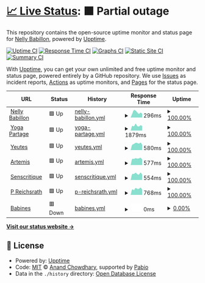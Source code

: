 # [📈 Live Status](https://nota2k.github.io/status): <!--live status--> **🟧 Partial outage**

This repository contains the open-source uptime monitor and status page for [Nelly Babillon](www.nellybabillon.fr), powered by [Upptime](https://github.com/upptime/upptime).

[![Uptime CI](https://github.com/nota2k/status/workflows/Uptime%20CI/badge.svg)](https://github.com/nota2k/status/actions?query=workflow%3A%22Uptime+CI%22)
[![Response Time CI](https://github.com/nota2k/status/workflows/Response%20Time%20CI/badge.svg)](https://github.com/nota2k/status/actions?query=workflow%3A%22Response+Time+CI%22)
[![Graphs CI](https://github.com/nota2k/status/workflows/Graphs%20CI/badge.svg)](https://github.com/nota2k/status/actions?query=workflow%3A%22Graphs+CI%22)
[![Static Site CI](https://github.com/nota2k/status/workflows/Static%20Site%20CI/badge.svg)](https://github.com/nota2k/status/actions?query=workflow%3A%22Static+Site+CI%22)
[![Summary CI](https://github.com/nota2k/status/workflows/Summary%20CI/badge.svg)](https://github.com/nota2k/status/actions?query=workflow%3A%22Summary+CI%22)

With [Upptime](https://upptime.js.org), you can get your own unlimited and free uptime monitor and status page, powered entirely by a GitHub repository. We use [Issues](https://github.com/nota2k/status/issues) as incident reports, [Actions](https://github.com/nota2k/status/actions) as uptime monitors, and [Pages](https://nota2k.github.io/status) for the status page.

<!--start: status pages-->
<!-- This summary is generated by Upptime (https://github.com/upptime/upptime) -->
<!-- Do not edit this manually, your changes will be overwritten -->
<!-- prettier-ignore -->
| URL | Status | History | Response Time | Uptime |
| --- | ------ | ------- | ------------- | ------ |
| <img alt="" src="https://icons.duckduckgo.com/ip3/www.nellybabillon.fr.ico" height="13"> [Nelly Babillon](https://www.nellybabillon.fr) | 🟩 Up | [nelly-babillon.yml](https://github.com/nota2k/status/commits/HEAD/history/nelly-babillon.yml) | <details><summary><img alt="Response time graph" src="./graphs/nelly-babillon/response-time-week.png" height="20"> 296ms</summary><br><a href="https://nota2k.github.io/status/history/nelly-babillon"><img alt="Response time 1008" src="https://img.shields.io/endpoint?url=https%3A%2F%2Fraw.githubusercontent.com%2Fnota2k%2Fstatus%2FHEAD%2Fapi%2Fnelly-babillon%2Fresponse-time.json"></a><br><a href="https://nota2k.github.io/status/history/nelly-babillon"><img alt="24-hour response time 221" src="https://img.shields.io/endpoint?url=https%3A%2F%2Fraw.githubusercontent.com%2Fnota2k%2Fstatus%2FHEAD%2Fapi%2Fnelly-babillon%2Fresponse-time-day.json"></a><br><a href="https://nota2k.github.io/status/history/nelly-babillon"><img alt="7-day response time 296" src="https://img.shields.io/endpoint?url=https%3A%2F%2Fraw.githubusercontent.com%2Fnota2k%2Fstatus%2FHEAD%2Fapi%2Fnelly-babillon%2Fresponse-time-week.json"></a><br><a href="https://nota2k.github.io/status/history/nelly-babillon"><img alt="30-day response time 335" src="https://img.shields.io/endpoint?url=https%3A%2F%2Fraw.githubusercontent.com%2Fnota2k%2Fstatus%2FHEAD%2Fapi%2Fnelly-babillon%2Fresponse-time-month.json"></a><br><a href="https://nota2k.github.io/status/history/nelly-babillon"><img alt="1-year response time 1008" src="https://img.shields.io/endpoint?url=https%3A%2F%2Fraw.githubusercontent.com%2Fnota2k%2Fstatus%2FHEAD%2Fapi%2Fnelly-babillon%2Fresponse-time-year.json"></a></details> | <details><summary><a href="https://nota2k.github.io/status/history/nelly-babillon">100.00%</a></summary><a href="https://nota2k.github.io/status/history/nelly-babillon"><img alt="All-time uptime 99.81%" src="https://img.shields.io/endpoint?url=https%3A%2F%2Fraw.githubusercontent.com%2Fnota2k%2Fstatus%2FHEAD%2Fapi%2Fnelly-babillon%2Fuptime.json"></a><br><a href="https://nota2k.github.io/status/history/nelly-babillon"><img alt="24-hour uptime 100.00%" src="https://img.shields.io/endpoint?url=https%3A%2F%2Fraw.githubusercontent.com%2Fnota2k%2Fstatus%2FHEAD%2Fapi%2Fnelly-babillon%2Fuptime-day.json"></a><br><a href="https://nota2k.github.io/status/history/nelly-babillon"><img alt="7-day uptime 100.00%" src="https://img.shields.io/endpoint?url=https%3A%2F%2Fraw.githubusercontent.com%2Fnota2k%2Fstatus%2FHEAD%2Fapi%2Fnelly-babillon%2Fuptime-week.json"></a><br><a href="https://nota2k.github.io/status/history/nelly-babillon"><img alt="30-day uptime 100.00%" src="https://img.shields.io/endpoint?url=https%3A%2F%2Fraw.githubusercontent.com%2Fnota2k%2Fstatus%2FHEAD%2Fapi%2Fnelly-babillon%2Fuptime-month.json"></a><br><a href="https://nota2k.github.io/status/history/nelly-babillon"><img alt="1-year uptime 99.81%" src="https://img.shields.io/endpoint?url=https%3A%2F%2Fraw.githubusercontent.com%2Fnota2k%2Fstatus%2FHEAD%2Fapi%2Fnelly-babillon%2Fuptime-year.json"></a></details>
| <img alt="" src="https://icons.duckduckgo.com/ip3/www.yogapartage.fr.ico" height="13"> [Yoga Partage](https://www.yogapartage.fr) | 🟩 Up | [yoga-partage.yml](https://github.com/nota2k/status/commits/HEAD/history/yoga-partage.yml) | <details><summary><img alt="Response time graph" src="./graphs/yoga-partage/response-time-week.png" height="20"> 1879ms</summary><br><a href="https://nota2k.github.io/status/history/yoga-partage"><img alt="Response time 1880" src="https://img.shields.io/endpoint?url=https%3A%2F%2Fraw.githubusercontent.com%2Fnota2k%2Fstatus%2FHEAD%2Fapi%2Fyoga-partage%2Fresponse-time.json"></a><br><a href="https://nota2k.github.io/status/history/yoga-partage"><img alt="24-hour response time 1781" src="https://img.shields.io/endpoint?url=https%3A%2F%2Fraw.githubusercontent.com%2Fnota2k%2Fstatus%2FHEAD%2Fapi%2Fyoga-partage%2Fresponse-time-day.json"></a><br><a href="https://nota2k.github.io/status/history/yoga-partage"><img alt="7-day response time 1879" src="https://img.shields.io/endpoint?url=https%3A%2F%2Fraw.githubusercontent.com%2Fnota2k%2Fstatus%2FHEAD%2Fapi%2Fyoga-partage%2Fresponse-time-week.json"></a><br><a href="https://nota2k.github.io/status/history/yoga-partage"><img alt="30-day response time 2002" src="https://img.shields.io/endpoint?url=https%3A%2F%2Fraw.githubusercontent.com%2Fnota2k%2Fstatus%2FHEAD%2Fapi%2Fyoga-partage%2Fresponse-time-month.json"></a><br><a href="https://nota2k.github.io/status/history/yoga-partage"><img alt="1-year response time 1880" src="https://img.shields.io/endpoint?url=https%3A%2F%2Fraw.githubusercontent.com%2Fnota2k%2Fstatus%2FHEAD%2Fapi%2Fyoga-partage%2Fresponse-time-year.json"></a></details> | <details><summary><a href="https://nota2k.github.io/status/history/yoga-partage">100.00%</a></summary><a href="https://nota2k.github.io/status/history/yoga-partage"><img alt="All-time uptime 99.80%" src="https://img.shields.io/endpoint?url=https%3A%2F%2Fraw.githubusercontent.com%2Fnota2k%2Fstatus%2FHEAD%2Fapi%2Fyoga-partage%2Fuptime.json"></a><br><a href="https://nota2k.github.io/status/history/yoga-partage"><img alt="24-hour uptime 100.00%" src="https://img.shields.io/endpoint?url=https%3A%2F%2Fraw.githubusercontent.com%2Fnota2k%2Fstatus%2FHEAD%2Fapi%2Fyoga-partage%2Fuptime-day.json"></a><br><a href="https://nota2k.github.io/status/history/yoga-partage"><img alt="7-day uptime 100.00%" src="https://img.shields.io/endpoint?url=https%3A%2F%2Fraw.githubusercontent.com%2Fnota2k%2Fstatus%2FHEAD%2Fapi%2Fyoga-partage%2Fuptime-week.json"></a><br><a href="https://nota2k.github.io/status/history/yoga-partage"><img alt="30-day uptime 99.39%" src="https://img.shields.io/endpoint?url=https%3A%2F%2Fraw.githubusercontent.com%2Fnota2k%2Fstatus%2FHEAD%2Fapi%2Fyoga-partage%2Fuptime-month.json"></a><br><a href="https://nota2k.github.io/status/history/yoga-partage"><img alt="1-year uptime 99.80%" src="https://img.shields.io/endpoint?url=https%3A%2F%2Fraw.githubusercontent.com%2Fnota2k%2Fstatus%2FHEAD%2Fapi%2Fyoga-partage%2Fuptime-year.json"></a></details>
| <img alt="" src="https://icons.duckduckgo.com/ip3/yeutes.nellybabillon.fr.ico" height="13"> [Yeutes](https://yeutes.nellybabillon.fr/) | 🟩 Up | [yeutes.yml](https://github.com/nota2k/status/commits/HEAD/history/yeutes.yml) | <details><summary><img alt="Response time graph" src="./graphs/yeutes/response-time-week.png" height="20"> 580ms</summary><br><a href="https://nota2k.github.io/status/history/yeutes"><img alt="Response time 633" src="https://img.shields.io/endpoint?url=https%3A%2F%2Fraw.githubusercontent.com%2Fnota2k%2Fstatus%2FHEAD%2Fapi%2Fyeutes%2Fresponse-time.json"></a><br><a href="https://nota2k.github.io/status/history/yeutes"><img alt="24-hour response time 474" src="https://img.shields.io/endpoint?url=https%3A%2F%2Fraw.githubusercontent.com%2Fnota2k%2Fstatus%2FHEAD%2Fapi%2Fyeutes%2Fresponse-time-day.json"></a><br><a href="https://nota2k.github.io/status/history/yeutes"><img alt="7-day response time 580" src="https://img.shields.io/endpoint?url=https%3A%2F%2Fraw.githubusercontent.com%2Fnota2k%2Fstatus%2FHEAD%2Fapi%2Fyeutes%2Fresponse-time-week.json"></a><br><a href="https://nota2k.github.io/status/history/yeutes"><img alt="30-day response time 577" src="https://img.shields.io/endpoint?url=https%3A%2F%2Fraw.githubusercontent.com%2Fnota2k%2Fstatus%2FHEAD%2Fapi%2Fyeutes%2Fresponse-time-month.json"></a><br><a href="https://nota2k.github.io/status/history/yeutes"><img alt="1-year response time 633" src="https://img.shields.io/endpoint?url=https%3A%2F%2Fraw.githubusercontent.com%2Fnota2k%2Fstatus%2FHEAD%2Fapi%2Fyeutes%2Fresponse-time-year.json"></a></details> | <details><summary><a href="https://nota2k.github.io/status/history/yeutes">100.00%</a></summary><a href="https://nota2k.github.io/status/history/yeutes"><img alt="All-time uptime 99.58%" src="https://img.shields.io/endpoint?url=https%3A%2F%2Fraw.githubusercontent.com%2Fnota2k%2Fstatus%2FHEAD%2Fapi%2Fyeutes%2Fuptime.json"></a><br><a href="https://nota2k.github.io/status/history/yeutes"><img alt="24-hour uptime 100.00%" src="https://img.shields.io/endpoint?url=https%3A%2F%2Fraw.githubusercontent.com%2Fnota2k%2Fstatus%2FHEAD%2Fapi%2Fyeutes%2Fuptime-day.json"></a><br><a href="https://nota2k.github.io/status/history/yeutes"><img alt="7-day uptime 100.00%" src="https://img.shields.io/endpoint?url=https%3A%2F%2Fraw.githubusercontent.com%2Fnota2k%2Fstatus%2FHEAD%2Fapi%2Fyeutes%2Fuptime-week.json"></a><br><a href="https://nota2k.github.io/status/history/yeutes"><img alt="30-day uptime 99.39%" src="https://img.shields.io/endpoint?url=https%3A%2F%2Fraw.githubusercontent.com%2Fnota2k%2Fstatus%2FHEAD%2Fapi%2Fyeutes%2Fuptime-month.json"></a><br><a href="https://nota2k.github.io/status/history/yeutes"><img alt="1-year uptime 99.58%" src="https://img.shields.io/endpoint?url=https%3A%2F%2Fraw.githubusercontent.com%2Fnota2k%2Fstatus%2FHEAD%2Fapi%2Fyeutes%2Fuptime-year.json"></a></details>
| <img alt="" src="https://icons.duckduckgo.com/ip3/artemis.nellybabillon.fr.ico" height="13"> [Artemis](https://artemis.nellybabillon.fr) | 🟩 Up | [artemis.yml](https://github.com/nota2k/status/commits/HEAD/history/artemis.yml) | <details><summary><img alt="Response time graph" src="./graphs/artemis/response-time-week.png" height="20"> 577ms</summary><br><a href="https://nota2k.github.io/status/history/artemis"><img alt="Response time 628" src="https://img.shields.io/endpoint?url=https%3A%2F%2Fraw.githubusercontent.com%2Fnota2k%2Fstatus%2FHEAD%2Fapi%2Fartemis%2Fresponse-time.json"></a><br><a href="https://nota2k.github.io/status/history/artemis"><img alt="24-hour response time 496" src="https://img.shields.io/endpoint?url=https%3A%2F%2Fraw.githubusercontent.com%2Fnota2k%2Fstatus%2FHEAD%2Fapi%2Fartemis%2Fresponse-time-day.json"></a><br><a href="https://nota2k.github.io/status/history/artemis"><img alt="7-day response time 577" src="https://img.shields.io/endpoint?url=https%3A%2F%2Fraw.githubusercontent.com%2Fnota2k%2Fstatus%2FHEAD%2Fapi%2Fartemis%2Fresponse-time-week.json"></a><br><a href="https://nota2k.github.io/status/history/artemis"><img alt="30-day response time 571" src="https://img.shields.io/endpoint?url=https%3A%2F%2Fraw.githubusercontent.com%2Fnota2k%2Fstatus%2FHEAD%2Fapi%2Fartemis%2Fresponse-time-month.json"></a><br><a href="https://nota2k.github.io/status/history/artemis"><img alt="1-year response time 628" src="https://img.shields.io/endpoint?url=https%3A%2F%2Fraw.githubusercontent.com%2Fnota2k%2Fstatus%2FHEAD%2Fapi%2Fartemis%2Fresponse-time-year.json"></a></details> | <details><summary><a href="https://nota2k.github.io/status/history/artemis">100.00%</a></summary><a href="https://nota2k.github.io/status/history/artemis"><img alt="All-time uptime 99.57%" src="https://img.shields.io/endpoint?url=https%3A%2F%2Fraw.githubusercontent.com%2Fnota2k%2Fstatus%2FHEAD%2Fapi%2Fartemis%2Fuptime.json"></a><br><a href="https://nota2k.github.io/status/history/artemis"><img alt="24-hour uptime 100.00%" src="https://img.shields.io/endpoint?url=https%3A%2F%2Fraw.githubusercontent.com%2Fnota2k%2Fstatus%2FHEAD%2Fapi%2Fartemis%2Fuptime-day.json"></a><br><a href="https://nota2k.github.io/status/history/artemis"><img alt="7-day uptime 100.00%" src="https://img.shields.io/endpoint?url=https%3A%2F%2Fraw.githubusercontent.com%2Fnota2k%2Fstatus%2FHEAD%2Fapi%2Fartemis%2Fuptime-week.json"></a><br><a href="https://nota2k.github.io/status/history/artemis"><img alt="30-day uptime 99.39%" src="https://img.shields.io/endpoint?url=https%3A%2F%2Fraw.githubusercontent.com%2Fnota2k%2Fstatus%2FHEAD%2Fapi%2Fartemis%2Fuptime-month.json"></a><br><a href="https://nota2k.github.io/status/history/artemis"><img alt="1-year uptime 99.57%" src="https://img.shields.io/endpoint?url=https%3A%2F%2Fraw.githubusercontent.com%2Fnota2k%2Fstatus%2FHEAD%2Fapi%2Fartemis%2Fuptime-year.json"></a></details>
| <img alt="" src="https://icons.duckduckgo.com/ip3/senscritique.nellybabillon.fr.ico" height="13"> [Senscritique](https://senscritique.nellybabillon.fr) | 🟩 Up | [senscritique.yml](https://github.com/nota2k/status/commits/HEAD/history/senscritique.yml) | <details><summary><img alt="Response time graph" src="./graphs/senscritique/response-time-week.png" height="20"> 554ms</summary><br><a href="https://nota2k.github.io/status/history/senscritique"><img alt="Response time 576" src="https://img.shields.io/endpoint?url=https%3A%2F%2Fraw.githubusercontent.com%2Fnota2k%2Fstatus%2FHEAD%2Fapi%2Fsenscritique%2Fresponse-time.json"></a><br><a href="https://nota2k.github.io/status/history/senscritique"><img alt="24-hour response time 481" src="https://img.shields.io/endpoint?url=https%3A%2F%2Fraw.githubusercontent.com%2Fnota2k%2Fstatus%2FHEAD%2Fapi%2Fsenscritique%2Fresponse-time-day.json"></a><br><a href="https://nota2k.github.io/status/history/senscritique"><img alt="7-day response time 554" src="https://img.shields.io/endpoint?url=https%3A%2F%2Fraw.githubusercontent.com%2Fnota2k%2Fstatus%2FHEAD%2Fapi%2Fsenscritique%2Fresponse-time-week.json"></a><br><a href="https://nota2k.github.io/status/history/senscritique"><img alt="30-day response time 562" src="https://img.shields.io/endpoint?url=https%3A%2F%2Fraw.githubusercontent.com%2Fnota2k%2Fstatus%2FHEAD%2Fapi%2Fsenscritique%2Fresponse-time-month.json"></a><br><a href="https://nota2k.github.io/status/history/senscritique"><img alt="1-year response time 576" src="https://img.shields.io/endpoint?url=https%3A%2F%2Fraw.githubusercontent.com%2Fnota2k%2Fstatus%2FHEAD%2Fapi%2Fsenscritique%2Fresponse-time-year.json"></a></details> | <details><summary><a href="https://nota2k.github.io/status/history/senscritique">100.00%</a></summary><a href="https://nota2k.github.io/status/history/senscritique"><img alt="All-time uptime 99.75%" src="https://img.shields.io/endpoint?url=https%3A%2F%2Fraw.githubusercontent.com%2Fnota2k%2Fstatus%2FHEAD%2Fapi%2Fsenscritique%2Fuptime.json"></a><br><a href="https://nota2k.github.io/status/history/senscritique"><img alt="24-hour uptime 100.00%" src="https://img.shields.io/endpoint?url=https%3A%2F%2Fraw.githubusercontent.com%2Fnota2k%2Fstatus%2FHEAD%2Fapi%2Fsenscritique%2Fuptime-day.json"></a><br><a href="https://nota2k.github.io/status/history/senscritique"><img alt="7-day uptime 100.00%" src="https://img.shields.io/endpoint?url=https%3A%2F%2Fraw.githubusercontent.com%2Fnota2k%2Fstatus%2FHEAD%2Fapi%2Fsenscritique%2Fuptime-week.json"></a><br><a href="https://nota2k.github.io/status/history/senscritique"><img alt="30-day uptime 99.39%" src="https://img.shields.io/endpoint?url=https%3A%2F%2Fraw.githubusercontent.com%2Fnota2k%2Fstatus%2FHEAD%2Fapi%2Fsenscritique%2Fuptime-month.json"></a><br><a href="https://nota2k.github.io/status/history/senscritique"><img alt="1-year uptime 99.75%" src="https://img.shields.io/endpoint?url=https%3A%2F%2Fraw.githubusercontent.com%2Fnota2k%2Fstatus%2FHEAD%2Fapi%2Fsenscritique%2Fuptime-year.json"></a></details>
| <img alt="" src="https://icons.duckduckgo.com/ip3/p-reichsrath.nellybabillon.fr.ico" height="13"> [P Reichsrath](https://p-reichsrath.nellybabillon.fr) | 🟩 Up | [p-reichsrath.yml](https://github.com/nota2k/status/commits/HEAD/history/p-reichsrath.yml) | <details><summary><img alt="Response time graph" src="./graphs/p-reichsrath/response-time-week.png" height="20"> 768ms</summary><br><a href="https://nota2k.github.io/status/history/p-reichsrath"><img alt="Response time 893" src="https://img.shields.io/endpoint?url=https%3A%2F%2Fraw.githubusercontent.com%2Fnota2k%2Fstatus%2FHEAD%2Fapi%2Fp-reichsrath%2Fresponse-time.json"></a><br><a href="https://nota2k.github.io/status/history/p-reichsrath"><img alt="24-hour response time 678" src="https://img.shields.io/endpoint?url=https%3A%2F%2Fraw.githubusercontent.com%2Fnota2k%2Fstatus%2FHEAD%2Fapi%2Fp-reichsrath%2Fresponse-time-day.json"></a><br><a href="https://nota2k.github.io/status/history/p-reichsrath"><img alt="7-day response time 768" src="https://img.shields.io/endpoint?url=https%3A%2F%2Fraw.githubusercontent.com%2Fnota2k%2Fstatus%2FHEAD%2Fapi%2Fp-reichsrath%2Fresponse-time-week.json"></a><br><a href="https://nota2k.github.io/status/history/p-reichsrath"><img alt="30-day response time 922" src="https://img.shields.io/endpoint?url=https%3A%2F%2Fraw.githubusercontent.com%2Fnota2k%2Fstatus%2FHEAD%2Fapi%2Fp-reichsrath%2Fresponse-time-month.json"></a><br><a href="https://nota2k.github.io/status/history/p-reichsrath"><img alt="1-year response time 893" src="https://img.shields.io/endpoint?url=https%3A%2F%2Fraw.githubusercontent.com%2Fnota2k%2Fstatus%2FHEAD%2Fapi%2Fp-reichsrath%2Fresponse-time-year.json"></a></details> | <details><summary><a href="https://nota2k.github.io/status/history/p-reichsrath">100.00%</a></summary><a href="https://nota2k.github.io/status/history/p-reichsrath"><img alt="All-time uptime 99.75%" src="https://img.shields.io/endpoint?url=https%3A%2F%2Fraw.githubusercontent.com%2Fnota2k%2Fstatus%2FHEAD%2Fapi%2Fp-reichsrath%2Fuptime.json"></a><br><a href="https://nota2k.github.io/status/history/p-reichsrath"><img alt="24-hour uptime 100.00%" src="https://img.shields.io/endpoint?url=https%3A%2F%2Fraw.githubusercontent.com%2Fnota2k%2Fstatus%2FHEAD%2Fapi%2Fp-reichsrath%2Fuptime-day.json"></a><br><a href="https://nota2k.github.io/status/history/p-reichsrath"><img alt="7-day uptime 100.00%" src="https://img.shields.io/endpoint?url=https%3A%2F%2Fraw.githubusercontent.com%2Fnota2k%2Fstatus%2FHEAD%2Fapi%2Fp-reichsrath%2Fuptime-week.json"></a><br><a href="https://nota2k.github.io/status/history/p-reichsrath"><img alt="30-day uptime 99.39%" src="https://img.shields.io/endpoint?url=https%3A%2F%2Fraw.githubusercontent.com%2Fnota2k%2Fstatus%2FHEAD%2Fapi%2Fp-reichsrath%2Fuptime-month.json"></a><br><a href="https://nota2k.github.io/status/history/p-reichsrath"><img alt="1-year uptime 99.75%" src="https://img.shields.io/endpoint?url=https%3A%2F%2Fraw.githubusercontent.com%2Fnota2k%2Fstatus%2FHEAD%2Fapi%2Fp-reichsrath%2Fuptime-year.json"></a></details>
| <img alt="" src="https://icons.duckduckgo.com/ip3/babines.incongru.org.ico" height="13"> [Babines](https://babines.incongru.org/) | 🟥 Down | [babines.yml](https://github.com/nota2k/status/commits/HEAD/history/babines.yml) | <details><summary><img alt="Response time graph" src="./graphs/babines/response-time-week.png" height="20"> 0ms</summary><br><a href="https://nota2k.github.io/status/history/babines"><img alt="Response time 0" src="https://img.shields.io/endpoint?url=https%3A%2F%2Fraw.githubusercontent.com%2Fnota2k%2Fstatus%2FHEAD%2Fapi%2Fbabines%2Fresponse-time.json"></a><br><a href="https://nota2k.github.io/status/history/babines"><img alt="24-hour response time 0" src="https://img.shields.io/endpoint?url=https%3A%2F%2Fraw.githubusercontent.com%2Fnota2k%2Fstatus%2FHEAD%2Fapi%2Fbabines%2Fresponse-time-day.json"></a><br><a href="https://nota2k.github.io/status/history/babines"><img alt="7-day response time 0" src="https://img.shields.io/endpoint?url=https%3A%2F%2Fraw.githubusercontent.com%2Fnota2k%2Fstatus%2FHEAD%2Fapi%2Fbabines%2Fresponse-time-week.json"></a><br><a href="https://nota2k.github.io/status/history/babines"><img alt="30-day response time 0" src="https://img.shields.io/endpoint?url=https%3A%2F%2Fraw.githubusercontent.com%2Fnota2k%2Fstatus%2FHEAD%2Fapi%2Fbabines%2Fresponse-time-month.json"></a><br><a href="https://nota2k.github.io/status/history/babines"><img alt="1-year response time 0" src="https://img.shields.io/endpoint?url=https%3A%2F%2Fraw.githubusercontent.com%2Fnota2k%2Fstatus%2FHEAD%2Fapi%2Fbabines%2Fresponse-time-year.json"></a></details> | <details><summary><a href="https://nota2k.github.io/status/history/babines">0.00%</a></summary><a href="https://nota2k.github.io/status/history/babines"><img alt="All-time uptime 0.00%" src="https://img.shields.io/endpoint?url=https%3A%2F%2Fraw.githubusercontent.com%2Fnota2k%2Fstatus%2FHEAD%2Fapi%2Fbabines%2Fuptime.json"></a><br><a href="https://nota2k.github.io/status/history/babines"><img alt="24-hour uptime 0.00%" src="https://img.shields.io/endpoint?url=https%3A%2F%2Fraw.githubusercontent.com%2Fnota2k%2Fstatus%2FHEAD%2Fapi%2Fbabines%2Fuptime-day.json"></a><br><a href="https://nota2k.github.io/status/history/babines"><img alt="7-day uptime 0.00%" src="https://img.shields.io/endpoint?url=https%3A%2F%2Fraw.githubusercontent.com%2Fnota2k%2Fstatus%2FHEAD%2Fapi%2Fbabines%2Fuptime-week.json"></a><br><a href="https://nota2k.github.io/status/history/babines"><img alt="30-day uptime 0.00%" src="https://img.shields.io/endpoint?url=https%3A%2F%2Fraw.githubusercontent.com%2Fnota2k%2Fstatus%2FHEAD%2Fapi%2Fbabines%2Fuptime-month.json"></a><br><a href="https://nota2k.github.io/status/history/babines"><img alt="1-year uptime 0.00%" src="https://img.shields.io/endpoint?url=https%3A%2F%2Fraw.githubusercontent.com%2Fnota2k%2Fstatus%2FHEAD%2Fapi%2Fbabines%2Fuptime-year.json"></a></details>

<!--end: status pages-->

[**Visit our status website →**](https://nota2k.github.io/status)

## 📄 License

- Powered by: [Upptime](https://github.com/upptime/upptime)
- Code: [MIT](./LICENSE) © [Anand Chowdhary](https://anandchowdhary.com), supported by [Pabio](https://pabio.com)
- Data in the `./history` directory: [Open Database License](https://opendatacommons.org/licenses/odbl/1-0/)
